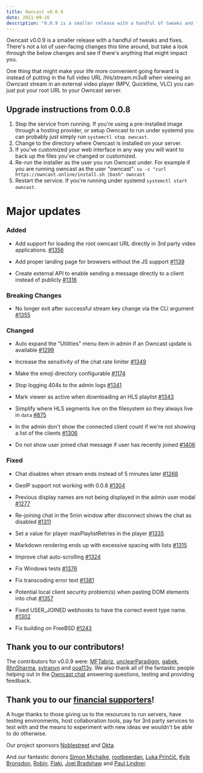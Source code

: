 ```yaml
---
title: Owncast v0.0.9
date: 2021-09-26
description: "0.0.9 is a smaller release with a handful of tweaks and fixes for Owncast."
---
```


Owncast v0.0.9 is a smaller release with a handful of tweaks and fixes. There's not a lot of user-facing changes this time around, but take a look through the below changes and see if there's anything that might impact you.

One thing that might make your life more convenient going forward is instead of putting in the full video URL /hls/stream.m3u8 when viewing an Owncast stream in an external video player (MPV, Quicktime, VLC) you can just put your root URL to your Owncast server.

## Upgrade instructions from 0.0.8

1. Stop the service from running. If you're using a pre-installed image through a hosting provider, or setup Owncast to run under systemd you can probably just simply run `systemctl stop owncast`.
1. Change to the directory where Owncast is installed on your server.
1. If you’ve customized your web interface in any way you will want to back up the files you’ve changed or customized.
1. Re-run the installer as the user you run Owncast under. For example if you are running owncast as the user "owncast": `su -c "curl https://owncast.online/install.sh |bash" owncast`
1. Restart the service. If you're running under systemd `systemctl start owncast`.

# Major updates

### Added

- Add support for loading the root owncast URL directly in 3rd party video applications. [#1356](https://github.com/owncast/owncast/pull/1356)

- Add proper landing page for browsers without the JS support [#1139](https://github.com/owncast/owncast/issues/1139)

- Create external API to enable sending a message directly to a client instead of publicly [#1316](https://github.com/owncast/owncast/issues/1316)

### Breaking Changes

- No longer exit after successful stream key change via the CLI argument [#1355](https://github.com/owncast/owncast/pull/1355)

### Changed

- Auto expand the "Utilities" menu item in admin if an Owncast update is available [#1299](https://github.com/owncast/owncast/issues/1299)

- Increase the sensitivity of the chat rate limiter [#1349](https://github.com/owncast/owncast/issues/1349)

- Make the emoji directory configurable [#1174](https://github.com/owncast/owncast/issues/1174)

- Stop logging 404s to the admin logs [#1341](https://github.com/owncast/owncast/issues/1341)

- Mark viewer as active when downloading an HLS playlist [#1343](https://github.com/owncast/owncast/issues/1343)

- Simplify where HLS segments live on the filesystem so they always live in `data` [#875](https://github.com/owncast/owncast/issues/875)

- In the admin don't show the connected client count if we're not showing a list of the clients [#1306](https://github.com/owncast/owncast/issues/1306)

- Do not show user joined chat message if user has recently joined [#1406](https://github.com/owncast/owncast/issues/1406)

### Fixed

- Chat disables when stream ends instead of 5 minutes later [#1268](https://github.com/owncast/owncast/issues/1268)

- GeoIP support not working with 0.0.8 [#1304](https://github.com/owncast/owncast/issues/1304)

- Previous display names are not being displayed in the admin user modal [#1277](https://github.com/owncast/owncast/issues/1277)

- Re-joining chat in the 5min window after disconnect shows the chat as disabled [#1311](https://github.com/owncast/owncast/issues/1311)

- Set a value for player maxPlaylistRetries in the player [#1335](https://github.com/owncast/owncast/issues/1335)

- Markdown rendering ends up with excessive spacing with lists [#1315](https://github.com/owncast/owncast/issues/1315)

- Improve chat auto-scrolling [#1324](https://github.com/owncast/owncast/issues/1324)

- Fix Windows tests [#1376](https://github.com/owncast/owncast/pull/1376)

- Fix transcoding error text [#1381](https://github.com/owncast/owncast/pull/1381)

- Potential local client security problem(s) when pasting DOM elements into chat [#1357](https://github.com/owncast/owncast/issues/1357)

- Fixed USER_JOINED webhooks to have the correct event type name. [#1302](https://github.com/owncast/owncast/issues/1302)

- Fix building on FreeBSD [#1243](https://github.com/owncast/owncast/issues/1243)

## Thank you to our contributors!

The contributors for v0.0.9 were:
[MFTabriz](https://github.com/MFTabriz), [unclearParadigm](https://github.com/unclearParadigm), [gabek](https://github.com/gabek), [RhnSharma](https://github.com/RhnSharma), [sytranvn](https://github.com/sytranvn) and [ooa113y](https://github.com/ooa113y).
We also thank all of the fantastic people helping out in the [Owncast chat](https://owncast.rocket.chat) answering questions, testing and providing feedback.

## Thank you to our [financial supporters](https://opencollective.com/owncast)!

A huge thanks to those giving us to the resources to run servers, have testing environments, host collaboration tools, pay for 3rd party services to test with and the means to experiment with new ideas we wouldn't be able to do otherwise.

Our project sponsors [Noblestreet](https://opencollective.com/noblestreet) and [Okta](https://opencollective.com/okta).

And our fantastic donors [Simon Michalke](https://opencollective.com/simon-michalke), [rootbeerdan](https://opencollective.com/rootbeerdan), [Luka Prinčič](https://opencollective.com/luka-princic), [Kyle Bronsdon](https://opencollective.com/guest-7c7eb0e8), [Robin](https://opencollective.com/robin-mol1), [Flaki](https://opencollective.com/flaki), [Joel Bradshaw](https://opencollective.com/joel-bradshaw) and [Paul Lindner](https://opencollective.com/lindner).
